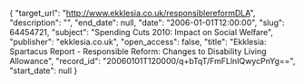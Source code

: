 {
  "target_url": "http://www.ekklesia.co.uk/responsiblereformDLA", 
  "description": "", 
  "end_date": null, 
  "date": "2006-01-01T12:00:00", 
  "slug": 64454721, 
  "subject": "Spending Cuts 2010: Impact on Social Welfare", 
  "publisher": "ekklesia.co.uk", 
  "open_access": false, 
  "title": "Ekklesia: Spartacus Report - Responsible Reform: Changes to Disability Living Allowance", 
  "record_id": "20060101T120000/q+bTqT/FmFLlnIQwycPnYg==", 
  "start_date": null
}

